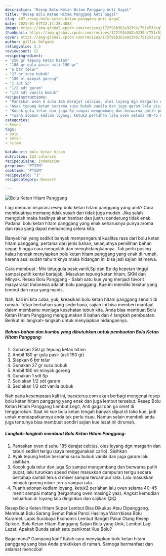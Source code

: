 ```yaml
---
description: "Resep Bolu Ketan Hitam Panggang Anti Gagal"
title: "Resep Bolu Ketan Hitam Panggang Anti Gagal"
slug: 407-resep-bolu-ketan-hitam-panggang-anti-gagal
date: 2021-01-07T12:14:28.408Z
image: https://img-global.cpcdn.com/recipes/172f91b362a9239b/751x532cq70/bolu-ketan-hitam-panggang-foto-resep-utama.jpg
thumbnail: https://img-global.cpcdn.com/recipes/172f91b362a9239b/751x532cq70/bolu-ketan-hitam-panggang-foto-resep-utama.jpg
cover: https://img-global.cpcdn.com/recipes/172f91b362a9239b/751x532cq70/bolu-ketan-hitam-panggang-foto-resep-utama.jpg
author: Willie Delgado
ratingvalue: 3.3
reviewcount: 12
recipeingredient:
- "250 gr tepung ketan hitam"
- "180 gr gula pasir asli 190 gr"
- "6 btr telur"
- "27 gr susu bubuk"
- "180 ml minyak goreng"
- "1 sdt Sp"
- "1/2 sdt garam"
- "1/2 sdt vanila bubuk"
recipeinstructions:
- "Panaskan oven d suhu 185 derajat celcius, oles loyang dgn margarin dan taburi sedikit terigu (saya menggunakan carlo). Sisihkan"
- "Ayak tepung ketan bersama susu bubuk vanila dan juga garam lalu sisihkan."
- "Kocok gula telur dan juga Sp sampai mengembang dan berwarna putih pucat, lalu turunkan speed mixer masukkan campuran terigu secara bertahap sambil terus d mixer sampai tercampur rata. Lalu masukkan minyak goreng mixer terus sampai rata."
- "Tuanh adonan kedlam loyang, ketuk2 perlahan lalu oven selama 40-45 menit sampai matang (tergantung oven masing2 yaa). Angkat kemudian keluarkan dr loyang lalu dinginkan dan sajikan 😋😋"
categories:
- Resep
tags:
- bolu
- ketan
- hitam

katakunci: bolu ketan hitam 
nutrition: 123 calories
recipecuisine: Indonesian
preptime: "PT37M"
cooktime: "PT55M"
recipeyield: "1"
recipecategory: Dessert

---
```



![Bolu Ketan Hitam Panggang](https://img-global.cpcdn.com/recipes/172f91b362a9239b/751x532cq70/bolu-ketan-hitam-panggang-foto-resep-utama.jpg)

Lagi mencari inspirasi resep bolu ketan hitam panggang yang unik? Cara membuatnya memang tidak susah dan tidak juga mudah. Jika salah mengolah maka hasilnya akan hambar dan justru cenderung tidak enak. Padahal bolu ketan hitam panggang yang enak seharusnya punya aroma dan rasa yang dapat memancing selera kita.

Banyak hal yang sedikit banyak mempengaruhi kualitas rasa dari bolu ketan hitam panggang, pertama dari jenis bahan, selanjutnya pemilihan bahan segar, hingga cara mengolah dan menghidangkannya. Tak perlu pusing kalau hendak menyiapkan bolu ketan hitam panggang yang enak di rumah, karena asal sudah tahu triknya maka hidangan ini bisa jadi sajian istimewa.

Cara membuat : Mix telur,gula pasir,vanili,Sp dan Bp dg kcpetan tinggi sampai putih kental berjejak,, Masukan tepung ketan hitam, SKM dan Minyak. Resep Bolu Panggang - Salah satu kue yang menjadi favorit masyarakat Indonesia adalah bolu panggang. Kue ini memiliki tekstur yang lembut dan rasa yang manis.


Nah, kali ini kita coba, yuk, kreasikan bolu ketan hitam panggang sendiri di rumah. Tetap berbahan yang sederhana, sajian ini bisa memberi manfaat dalam membantu menjaga kesehatan tubuh kita. Anda bisa membuat Bolu Ketan Hitam Panggang menggunakan 8 bahan dan 4 langkah pembuatan. Berikut ini langkah-langkah untuk menyiapkan hidangannya.

<!--inarticleads1-->

##### Bahan-bahan dan bumbu yang dibutuhkan untuk pembuatan Bolu Ketan Hitam Panggang:

1. Gunakan 250 gr tepung ketan hitam
1. Ambil 180 gr gula pasir (asli 190 gr)
1. Siapkan 6 btr telur
1. Gunakan 27 gr susu bubuk
1. Ambil 180 ml minyak goreng
1. Gunakan 1 sdt Sp
1. Sediakan 1/2 sdt garam
1. Sediakan 1/2 sdt vanila bubuk


Nah pada kesempatan kali ini, bacaterus.com akan berbagi mengenai resep bolu ketan hitam panggang yang enak dan juga lembut tersebut. Resep Bolu Ketan Hitam Panggang Lembut,Legit, Anti gagal dan ga seret di tenggorokan. Saat ini kue bolu ketan tengah banyak dijual di toko kue, jadi untuk mendapatkannya anda tak perlu risau. Namun selain membeli anda juga tentunya bisa membuat sendiri sajian kue lezat ini dirumah. 

<!--inarticleads2-->

##### Langkah-langkah membuat Bolu Ketan Hitam Panggang:

1. Panaskan oven d suhu 185 derajat celcius, oles loyang dgn margarin dan taburi sedikit terigu (saya menggunakan carlo). Sisihkan
1. Ayak tepung ketan bersama susu bubuk vanila dan juga garam lalu sisihkan.
1. Kocok gula telur dan juga Sp sampai mengembang dan berwarna putih pucat, lalu turunkan speed mixer masukkan campuran terigu secara bertahap sambil terus d mixer sampai tercampur rata. Lalu masukkan minyak goreng mixer terus sampai rata.
1. Tuanh adonan kedlam loyang, ketuk2 perlahan lalu oven selama 40-45 menit sampai matang (tergantung oven masing2 yaa). Angkat kemudian keluarkan dr loyang lalu dinginkan dan sajikan 😋😋


Resep Bolu Ketan Hitam Super Lembut Bisa Dikukus Atau Dipanggang. Membuat Bolu Sarang Semut Pakai Panci Hasilnya Warrrbiasa Bolu Karamel. Lapis Surabaya Ekonomis Lembut Banget Pakai Otang Resep Spikoe. Bolu Ketan Hitam Panggang Sajian Bolu yang Unik, Lembut Lagi Lezat. Apakah Bunda salah satu penikmat Kue Bolu? 

Bagaimana? Gampang kan? Itulah cara menyiapkan bolu ketan hitam panggang yang bisa Anda praktikkan di rumah. Semoga bermanfaat dan selamat mencoba!
